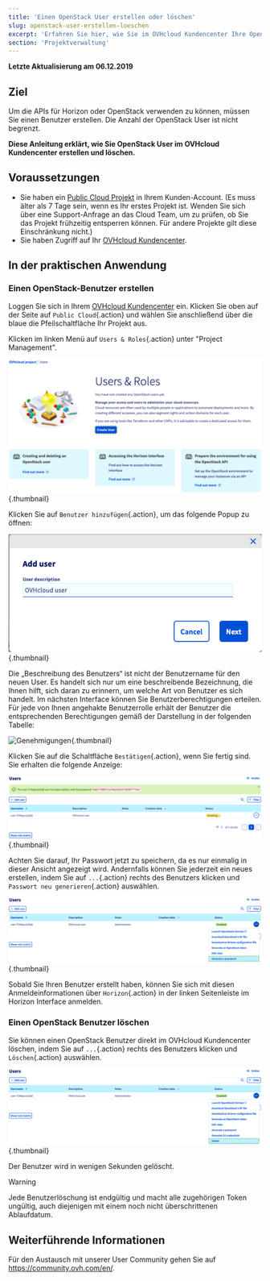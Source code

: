 ```yaml
---
title: 'Einen OpenStack User erstellen oder löschen'
slug: openstack-user-erstellen-loeschen
excerpt: 'Erfahren Sie hier, wie Sie im OVHcloud Kundencenter Ihre OpenStack Benutzer verwalten'
section: 'Projektverwaltung'
---
```


**Letzte Aktualisierung am 06.12.2019**

## Ziel

Um die APIs für Horizon oder OpenStack verwenden zu können, müssen Sie einen Benutzer erstellen. Die Anzahl der OpenStack User ist nicht begrenzt.

**Diese Anleitung erklärt, wie Sie OpenStack User im OVHcloud Kundencenter erstellen und löschen.**


## Voraussetzungen

- Sie haben ein [Public Cloud Projekt](https://www.ovhcloud.com/de/public-cloud) in Ihrem Kunden-Account. (Es muss älter als 7 Tage sein, wenn es Ihr erstes Projekt ist. Wenden Sie sich über eine Support-Anfrage an das Cloud Team, um zu prüfen, ob Sie das Projekt frühzeitig entsperren können. Für andere Projekte gilt diese Einschränkung nicht.)
- Sie haben Zugriff auf Ihr [OVHcloud Kundencenter](https://www.ovh.com/auth/?action=gotomanager&from=https://www.ovh.de/&ovhSubsidiary=de).


## In der praktischen Anwendung

### Einen OpenStack-Benutzer erstellen

Loggen Sie sich in Ihrem [OVHcloud Kundencenter](https://www.ovh.com/auth/?action=gotomanager&from=https://www.ovh.de/&ovhSubsidiary=de) ein. Klicken Sie oben auf der Seite auf `Public Cloud`{.action} und wählen Sie anschließend über die blaue die Pfeilschaltfläche Ihr Projekt aus.

Klicken im linken Menü auf `Users & Roles`{.action} unter "Project Management".

![Benutzerrollen](images/users_roles.png){.thumbnail}

Klicken Sie auf `Benutzer hinzufügen`{.action}, um das folgende Popup zu öffnen:

![Benutzer hinzufügen](images/adduser.png){.thumbnail}

Die „Beschreibung des Benutzers“ ist nicht der Benutzername für den neuen User. Es handelt sich nur um eine beschreibende Bezeichnung, die Ihnen hilft, sich daran zu erinnern, um welche Art von Benutzer es sich handelt. Im nächsten Interface können Sie Benutzerberechtigungen erteilen. Für jede von Ihnen angehakte Benutzerrolle erhält der Benutzer die entsprechenden Berechtigungen gemäß der Darstellung in der folgenden Tabelle:

![Genehmigungen](images/permissions.png){.thumbnail}

Klicken Sie auf die Schaltfläche `Bestätigen`{.action}, wenn Sie fertig sind. Sie erhalten die folgende Anzeige:

![Benutzer_pw](images/user_pw.png){.thumbnail}

Achten Sie darauf, Ihr Passwort jetzt zu speichern, da es nur einmalig in dieser Ansicht angezeigt wird. Andernfalls können Sie jederzeit ein neues erstellen, indem Sie auf `...`{.action} rechts des Benutzers klicken und `Passwort neu generieren`{.action} auswählen.

![Generieren](images/generatepw.png){.thumbnail}

Sobald Sie Ihren Benutzer erstellt haben, können Sie sich mit diesen Anmeldeinformationen über `Horizon`{.action} in der linken Seitenleiste im Horizon Interface anmelden.

### Einen OpenStack Benutzer löschen

Sie können einen OpenStack Benutzer direkt im OVHcloud Kundencenter löschen, indem Sie auf `...`{.action} rechts des Benutzers klicken und `Löschen`{.action} auswählen.

![Public Cloud](images/delete.png){.thumbnail}

Der Benutzer wird in wenigen Sekunden gelöscht.

> [!warning]
>
> Jede Benutzerlöschung ist endgültig und macht alle zugehörigen Token ungültig, auch diejenigen mit einem noch nicht überschrittenen Ablaufdatum.
> 

## Weiterführende Informationen

Für den Austausch mit unserer User Community gehen Sie auf <https://community.ovh.com/en/>.

